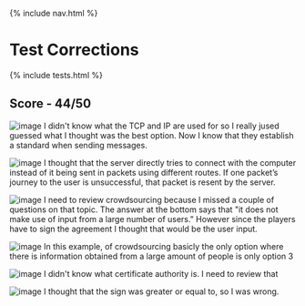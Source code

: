 {% include nav.html %}

# Test Corrections

{% include tests.html %}

## Score - 44/50
![image](https://user-images.githubusercontent.com/89223508/167192830-5035ebc7-2105-4f25-bd6f-f967d877ea0f.png)
I didn't know what the TCP and IP are used for so I really jused guessed what I thought was the best option. Now I know that they establish a standard when sending messages. 

![image](https://user-images.githubusercontent.com/89223508/167194007-27c60d18-dc93-4925-a4d9-6eb9aa6f6af7.png)
I thought that the server directly tries to connect with the computer instead of it being sent in packets using different routes. If one packet’s journey to the user is unsuccessful, that packet is resent by the server.

![image](https://user-images.githubusercontent.com/89223508/167194922-a71786c0-7804-4f36-b666-5498f44d5822.png)
I need to review crowdsourcing because I missed a couple of questions on that topic. The answer at the bottom says that "it does not make use of input from a large number of users." However since the players have to sign the agreement I thought that would be the user input.

![image](https://user-images.githubusercontent.com/89223508/167213237-7a7d5e2e-71d0-4cda-8fbb-e70f781b66a3.png)
In this example, of crowdsourcing basicly the only option where there is information obtained from a large amount of people is only option 3

![image](https://user-images.githubusercontent.com/89223508/167213656-4794493e-6f5c-43bd-8e9c-6349628c4c7d.png)
I didn't know what certificate authority is. I need to review that

![image](https://user-images.githubusercontent.com/89223508/167213918-23c9fe09-a8de-4703-8e2d-4004e1247334.png)
I thought that the sign was greater or equal to, so I was wrong.
